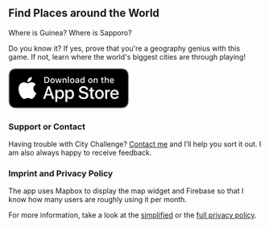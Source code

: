 ## Find Places around the World

Where is Guinea? Where is Sapporo?

Do you know it? 
If yes, prove that you're a geography genius with this game. If not, learn where the world's biggest cities are through playing!

[![App Store badge](img/app_store_badge.svg)](https://apps.apple.com/app/id1245292299)

### Support or Contact

Having trouble with City Challenge? [Contact me](https://www.iubenda.com/privacy-policy/38160969) and I’ll help you sort it out. I am also always happy to receive feedback.


### Imprint and Privacy Policy

The app uses Mapbox to display the map widget and Firebase so that I know how many users are roughly using it per month.

For more information, take a look at the [simplified](https://www.iubenda.com/privacy-policy/38160969) or the [full privacy policy](https://www.iubenda.com/privacy-policy/38160969/legal).

